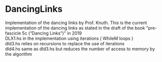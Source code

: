 # DancingLinks
Implementation of the dancing links by Prof. Knuth. This is the current implementation of the dancing links as stated in the draft of the book "pre-fascicle 5c (“Dancing Links”)" in 2019  
DLX1.hs in the  implementation using iterations ( WhileM loops )  
dld3.hs relies on recursions to replace the use of iterations   
dld4.hs same as dld3.hs but reduces the number of access to memory by the algorithm
